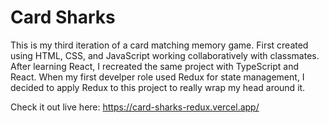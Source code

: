 # Card Sharks

This is my third iteration of a card matching memory game. First created using HTML, CSS, and JavaScript working collaboratively with classmates. After learning React, I recreated the same project with TypeScript and React. When my first develper role used Redux for state management, I decided to apply Redux to this project to really wrap my head around it. 

Check it out live here: https://card-sharks-redux.vercel.app/
